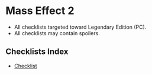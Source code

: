 # Mass Effect 2

- All checklists targeted toward Legendary Edition (PC).
- All checklists may contain spoilers.

## Checklists Index

- [Checklist](checklist.md)
